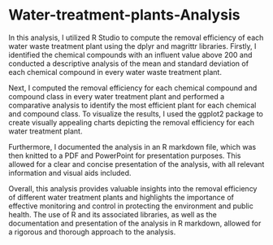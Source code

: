 # Water-treatment-plants-Analysis
In this analysis, I utilized R Studio to compute the removal efficiency of each water waste treatment plant using the dplyr and magrittr libraries. Firstly, I identified the chemical compounds with an influent value above 200 and conducted a descriptive analysis of the mean and standard deviation of each chemical compound in every water waste treatment plant.

Next, I computed the removal efficiency for each chemical compound and compound class in every water treatment plant and performed a comparative analysis to identify the most efficient plant for each chemical and compound class. To visualize the results, I used the ggplot2 package to create visually appealing charts depicting the removal efficiency for each water treatment plant.

Furthermore, I documented the analysis in an R markdown file, which was then knitted to a PDF and PowerPoint for presentation purposes. This allowed for a clear and concise presentation of the analysis, with all relevant information and visual aids included.

Overall, this analysis provides valuable insights into the removal efficiency of different water treatment plants and highlights the importance of effective monitoring and control in protecting the environment and public health. The use of R and its associated libraries, as well as the documentation and presentation of the analysis in R markdown, allowed for a rigorous and thorough approach to the analysis.

